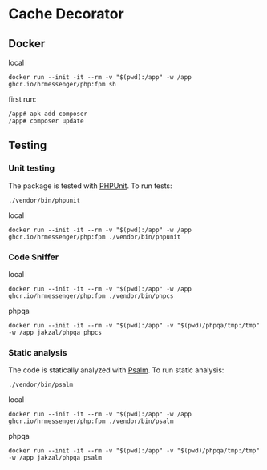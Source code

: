 # Cache Decorator

## Docker

local
```shell
docker run --init -it --rm -v "$(pwd):/app" -w /app ghcr.io/hrmessenger/php:fpm sh
```

first run: 
```shell
/app# apk add composer
/app# composer update
```

## Testing

### Unit testing

The package is tested with [PHPUnit](https://phpunit.de/). To run tests:

```shell
./vendor/bin/phpunit
```

local
```shell
docker run --init -it --rm -v "$(pwd):/app" -w /app ghcr.io/hrmessenger/php:fpm ./vendor/bin/phpunit 
```

### Code Sniffer

local

```shell
docker run --init -it --rm -v "$(pwd):/app" -w /app ghcr.io/hrmessenger/php:fpm ./vendor/bin/phpcs 
```

phpqa

```shell
docker run --init -it --rm -v "$(pwd):/app" -v "$(pwd)/phpqa/tmp:/tmp" -w /app jakzal/phpqa phpcs
```

### Static analysis

The code is statically analyzed with [Psalm](https://psalm.dev/). To run static analysis:

```shell
./vendor/bin/psalm
```

local
```shell
docker run --init -it --rm -v "$(pwd):/app" -w /app ghcr.io/hrmessenger/php:fpm ./vendor/bin/psalm 
```

phpqa
```shell
docker run --init -it --rm -v "$(pwd):/app" -v "$(pwd)/phpqa/tmp:/tmp" -w /app jakzal/phpqa psalm
```
